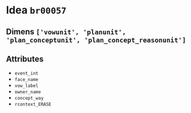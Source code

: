 # Idea `br00057`

## Dimens `['vowunit', 'planunit', 'plan_conceptunit', 'plan_concept_reasonunit']`

## Attributes
- `event_int`
- `face_name`
- `vow_label`
- `owner_name`
- `concept_way`
- `rcontext_ERASE`
